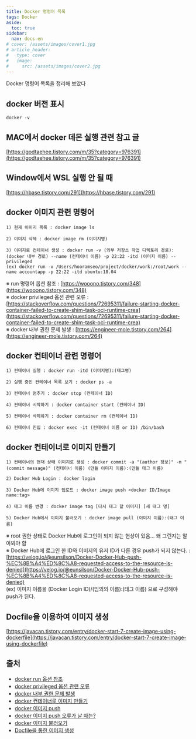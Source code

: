 ```yaml
---
title: Docker 명령어 목록
tags: Docker
aside:
  toc: true
sidebar:
  nav: docs-en
# cover: /assets/images/cover1.jpg
# article_header:
#   type: cover
#   image:
#     src: /assets/images/cover2.jpg
---
```


Docker 명령어 목록을 정리해 보았다

<!-- more -->

## docker 버전 표시
```
docker -v
```

## MAC에서 docker 데몬 실행 관련 참고 글
[https://godtaehee.tistory.com/m/35?category=976391](https://godtaehee.tistory.com/m/35?category=976391)

## Window에서 WSL 실행 안 될 때
[https://hbase.tistory.com/291](https://hbase.tistory.com/291)

## docker 이미지 관련 명령어
```
1) 현재 이미지 목록 : docker image ls

2) 이미지 삭제 : docker image rm (이미지명)

3) 이미지로 컨테이너 생성 : docker run -v (외부 저장소 작업 디렉토리 경로):(docker 내부 경로) --name (컨테이너 이름) -p 22:22 -itd (이미지 이름) --privileged
(ex) docker run -v /Users/hooramseo/project/docker/work:/root/work --name accountapp -p 22:22 -itd ubuntu:18.04
```
※ run 명령어 옵션 참조 : [https://wooono.tistory.com/348](https://wooono.tistory.com/348)  
※ docker privileged 옵션 관련 오류 : [https://stackoverflow.com/questions/72695311/failure-starting-docker-container-failed-to-create-shim-task-oci-runtime-crea](https://stackoverflow.com/questions/72695311/failure-starting-docker-container-failed-to-create-shim-task-oci-runtime-crea)  
※ docker 내부 권한 문제 발생 : [https://engineer-mole.tistory.com/264](https://engineer-mole.tistory.com/264)  

## docker 컨테이너 관련 명령어
```
1) 컨테이너 실행 : docker run -itd (이미지명):(태그명)

2) 실행 중인 컨테이너 목록 보기 : docker ps -a

3) 컨테이너 멈추기 : docker stop (컨테이너 ID)

4) 컨테이너 시작하기 : docker container start (컨테이너 ID)

5) 컨테이너 삭제하기 : docker container rm (컨테이너 ID)

6) 컨테이너 진입 : docker exec -it (컨테이너 이름 or ID) /bin/bash
```

## docker 컨테이너로 이미지 만들기
```
1) 컨테이너의 현재 상태 이미지로 생성 : docker commit -a "(author 정보)" -m "(commit message)" (컨테이너 이름) (만들 이미지 이름):(만들 태그 이름)

2) Docker Hub Login : docker login

3) Docker Hub에 이미지 업로드 : docker image push <docker ID/Image name:tag>

4) 태그 이름 변경 : docker image tag [다시 태그 할 이미지] [새 태그 명]

5) Docker Hub에서 이미지 불러오기 : docker image pull (이미지 이름):(태그 이름)
```

※ root 권한 상태로 Docker Hub에 로그인이 되지 않는 현상이 있음... 왜 그런지는 알아봐야 함  
※ Docker Hub에 로그인 한 ID와 이미지의 유저 ID가 다른 경우 push가 되지 않는다. : [https://velog.io/@eunsilson/Docker-Docker-Hub-push-%EC%8B%A4%ED%8C%A8-requested-access-to-the-resource-is-denied](https://velog.io/@eunsilson/Docker-Docker-Hub-push-%EC%8B%A4%ED%8C%A8-requested-access-to-the-resource-is-denied)  
(ex) 이미지 이름을 (Docker Login ID)/(임의의 이름):(태그 이름) 으로 구성해야 push가 된다.

## Docfile을 이용하여 이미지 생성
[https://javacan.tistory.com/entry/docker-start-7-create-image-using-dockerfile](https://javacan.tistory.com/entry/docker-start-7-create-image-using-dockerfile)

## 출처
- [docker run 옵션 참조](https://wooono.tistory.com/348)  
- [docker privileged 옵션 관련 오류](https://stackoverflow.com/questions/72695311/failure-starting-docker-container-failed-to-create-shim-task-oci-runtime-crea)  
- [docker 내부 권한 문제 발생](https://engineer-mole.tistory.com/264)  
- [docker 컨테이너로 이미지 만들기](https://yoo11052.tistory.com/144)  
- [docker 이미지 push](https://honggg0801.tistory.com/21)  
- [docker 이미지 push 오류가 날 때는?](https://velog.io/@eunsilson/Docker-Docker-Hub-push-%EC%8B%A4%ED%8C%A8-requested-access-to-the-resource-is-denied)  
- [docker 이미지 불러오기](https://ahniverson.tistory.com/24)  
- [Docfile을 통한 이미지 생성](https://javacan.tistory.com/entry/docker-start-7-create-image-using-dockerfile)
